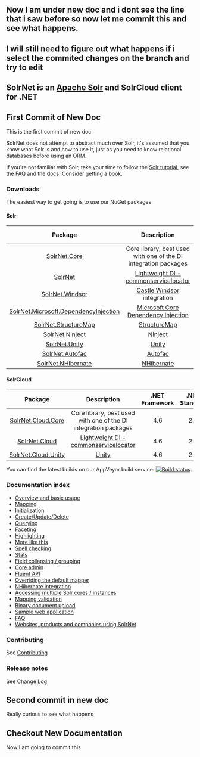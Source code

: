 ## Now I am under new doc and i dont see the line that i saw before so now let me commit this and see what happens. 
## I will still need to figure out what happens if i select the commited changes on the branch and try to edit 


## SolrNet is an [Apache Solr](http://lucene.apache.org/solr/) and SolrCloud client for .NET

## First Commit of New Doc
This is the first commit of new doc


SolrNet does not attempt to abstract much over Solr, it's assumed that you know what Solr is and how to use it, just as you need to know relational databases before using an ORM.

If you're not familiar with Solr, take your time to follow the [Solr tutorial](http://lucene.apache.org/solr/tutorial.html), see the [FAQ](http://wiki.apache.org/solr/FAQ) and the [docs](http://wiki.apache.org/solr/FrontPage ). Consider getting a [book](http://lucene.apache.org/solr/books.html).

<!-- This page documents SolrNet features in the master branch. For version-specific documentation, see the Documentation directory on the corresponding version branch. For example https://github.com/mausch/SolrNet/blob/0.4.x/Documentation/README.md -->

### Downloads

The easiest way to get going is to use our NuGet packages:

#### Solr 

| Package | Description | .NET Framework | .NET Standard |
|:-------:|:-----------:|:--------------:|:-------------:|
|[SolrNet.Core](https://www.nuget.org/packages/SolrNet.Core/) | Core library, best used with one of the DI integration packages | 4.6 | 2.0 |
|[SolrNet](https://www.nuget.org/packages/SolrNet/)| [Lightweight DI - commonservicelocator](https://github.com/unitycontainer/commonservicelocator) | 4.6 | 2.0 |
|[SolrNet.Windsor](https://www.nuget.org/packages/SolrNet.Windsor/)| [Castle Windsor](http://www.castleproject.org/projects/windsor/) integration | 4.6 | 2.0 |
|[SolrNet.Microsoft.DependencyInjection](https://www.nuget.org/packages/SolrNet.Microsoft.DependencyInjection/)|[Microsoft Core Dependency Injection](https://docs.microsoft.com/en-us/aspnet/core/fundamentals/dependency-injection) | 4.6.1 | 2.0 |
|[SolrNet.StructureMap](https://www.nuget.org/packages/SolrNet.StructureMap/)|[StructureMap](http://structuremap.github.io/) | 4.6 | - |
|[SolrNet.Ninject](https://www.nuget.org/packages/SolrNet.Ninject/)| [Ninject](http://www.ninject.org/)  | 4.6 | - |
|[SolrNet.Unity](https://www.nuget.org/packages/SolrNet.Unity/)| [Unity](https://github.com/unitycontainer/unity) | 4.6 | - |
|[SolrNet.Autofac](https://www.nuget.org/packages/SolrNet.Autofac/)| [Autofac](https://autofac.org/) | 4.6 | - |
|[SolrNet.NHibernate](https://www.nuget.org/packages/SolrNet.NHibernate/)| [NHibernate](http://nhibernate.info/) | 4.6 | - |

#### SolrCloud 

| Package | Description | .NET Framework | .NET Standard |
|:-------:|:-----------:|:--------------:|:-------------:|
|[SolrNet.Cloud.Core](https://www.nuget.org/packages/SolrNet.Cloud.Core/) | Core library, best used with one of the DI integration packages | 4.6 | 2.0 |
|[SolrNet.Cloud](https://www.nuget.org/packages/SolrNet.Cloud/)| [Lightweight DI - commonservicelocator](https://github.com/unitycontainer/commonservicelocator) | 4.6 | 2.0 |
|[SolrNet.Cloud.Unity](https://www.nuget.org/packages/SolrNet.Cloud.Unity/)| [Unity](https://github.com/unitycontainer/unity) | 4.6 | 2.0 |

You can find the latest builds on our AppVeyor build service: [![Build status](https://ci.appveyor.com/api/projects/status/0oj6vqpnoyw08jtq?svg=true)](https://ci.appveyor.com/project/XavierMorera/solrnet-crl26). <!--The build server also has a NuGet feed with these nightly builds: https://ci.appveyor.com/nuget/solrnet-022x5w7kmuba -->


### Documentation index

 * [Overview and basic usage](Documentation/Basic-usage.md)
 * [Mapping](Documentation/Mapping.md)
 * [Initialization](Documentation/Initialization.md)
 * [Create/Update/Delete](Documentation/CRUD.md)
 * [Querying](Documentation/Querying.md)
 * [Faceting](Documentation/Facets.md)
 * [Highlighting](Documentation/Highlighting.md)
 * [More like this](Documentation/More-like-this.md)
 * [Spell checking](Documentation/Spell-checking.md)
 * [Stats](Documentation/Stats.md)
 * [Field collapsing / grouping](Documentation/Field-collapsing.md)
 * [Core admin](Documentation/Core-admin.md)
 * [Fluent API](Documentation/Fluent-API.md)
 * [Overriding the default mapper](Documentation/Overriding-mapper.md)
 * [NHibernate integration](Documentation/NHibernate-integration.md)
 * [Accessing multiple Solr cores / instances](Documentation/Multi-core-instance.md)
 * [Mapping validation](Documentation/Schema-Mapping-validation.md)
 * [Binary document upload](Documentation/Extract.md)
 * [Sample web application](Documentation/Sample-application.md)
 * [FAQ](Documentation/FAQ.md)
 * [Websites, products and companies using SolrNet](Documentation/Powered-by-SolrNet.md)


 ### Contributing

See [Contributing](contributing.md)

### Release notes

See [Change Log](changelog.md)


## Second commit in new doc 
Really curious to see what happens 

## Checkout New Documentation 
Now I am going to commit this 
